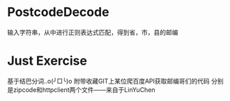 # PostcodeDecode
输入字符串，从中进行正则表达式匹配，得到省，市，县的邮编
# Just Exercise
基于结巴分词..o(╯□╰)o 附带收藏GIT上某位爬百度API获取邮编哥们的代码
分别是zipcode和httpclient两个文件——来自于LinYuChen